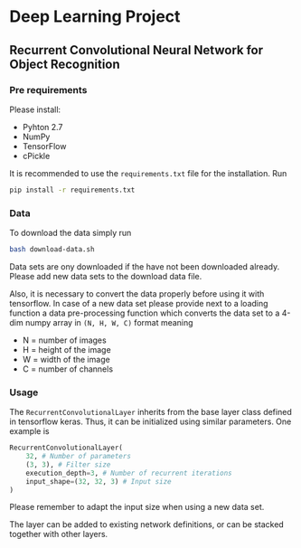 # Deep Learning Project
## Recurrent Convolutional Neural Network for Object Recognition 

### Pre requirements
Please install:
- Pyhton 2.7
- NumPy
- TensorFlow
- cPickle

It is recommended to use the `requirements.txt` file for the installation. Run

```bash
pip install -r requirements.txt
```

### Data
To download the data simply run

```bash
bash download-data.sh
```
Data sets are ony downloaded if the have not been downloaded already.
Please add new data sets to the download data file.

Also, it is necessary to convert the data properly before using it with tensorflow. 
In case of a new data set please provide next to a loading function a data pre-processing
function which converts the data set to a 4-dim numpy array in `(N, H, W, C)` format
meaning
- N = number of images
- H = height of the image
- W = width of the image
- C = number of channels

### Usage
The `RecurrentConvolutionalLayer` inherits from the base layer class defined in
tensorflow keras. Thus, it can be initialized using similar parameters.
One example is

```python
RecurrentConvolutionalLayer(
    32, # Number of parameters
    (3, 3), # Filter size
    execution_depth=3, # Number of recurrent iterations
    input_shape=(32, 32, 3) # Input size
)
```

Please remember to adapt the input size when using a new data set.

The layer can be added to existing network definitions, or can be 
stacked together with other layers.


